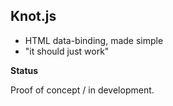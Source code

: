 ## Knot.js

* HTML data-binding, made simple
* "it should just work"

__Status__

Proof of concept / in development.